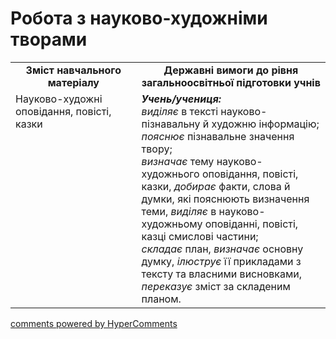 <div id="hypercomments_widget" class="js-hypercomments-widget invisible"></div>

# Робота з науково-художніми творами

<table>
  <tr>
    <td width="40%" align="center"><b>Зміст навчального матеріалу<b></td>
    <td width="60%" align="center"><b>Державні вимоги до рівня загальноосвітньої підготовки учнів</b></td>
  </tr>
  <tr>
    <td width="40%" style="vertical-align:top !important;">
Науково-художні оповідання, повісті, казки</td>
    <td width="60%" style="vertical-align:top !important;">
<i><b>Учень/учениця:</b></i><br>
<i>виділяє</i> в тексті науково-пізнавальну й художню інформацію;<br> <i>пояснює</i> пізнавальне значення твору;<br>
<i>визначає</i> тему науково-художнього оповідання, повісті, казки, <i>добирає</i> факти, слова й думки, які пояснюють визначення теми, <i> виділяє</i> в науково-художньому оповіданні, повісті, казці смислові частини; <br>
<i>складає</i> план, <i>визначає</i> основну думку, <i>ілюструє</i> її прикладами з тексту та власними висновками, <i>переказує</i> зміст за складеним планом.
</td>
  </tr>
</table>

<div class="js-hypercomments-container">
<a href="http://hypercomments.com" class="hc-link" title="comments widget">comments powered by HyperComments</a>
</div>